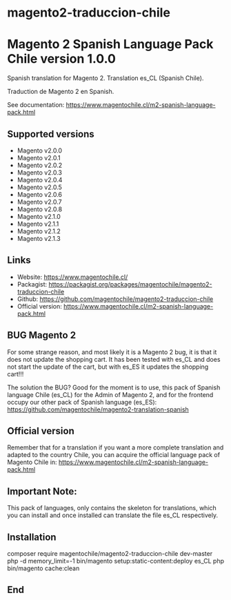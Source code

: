 # magento2-traduccion-chile
# Magento 2 Spanish Language Pack Chile version 1.0.0

Spanish translation for Magento 2. Translation es_CL (Spanish Chile).

Traduction de Magento 2 en Spanish.

See documentation: https://www.magentochile.cl/m2-spanish-language-pack.html


## Supported versions

* Magento v2.0.0
* Magento v2.0.1
* Magento v2.0.2
* Magento v2.0.3
* Magento v2.0.4
* Magento v2.0.5
* Magento v2.0.6
* Magento v2.0.7
* Magento v2.0.8
* Magento v2.1.0
* Magento v2.1.1
* Magento v2.1.2
* Magento v2.1.3

## Links

* Website: https://www.magentochile.cl/
* Packagist: https://packagist.org/packages/magentochile/magento2-traduccion-chile
* Github: https://github.com/magentochile/magento2-traduccion-chile
* Official version: https://www.magentochile.cl/m2-spanish-language-pack.html

## BUG Magento 2
For some strange reason, and most likely it is a Magento 2 bug, it is that it does not update the shopping cart. It has been tested with es_CL and does not start the update of the cart, but with es_ES it updates the shopping cart!!!

The solution the BUG? Good for the moment is to use, this pack of Spanish language Chile (es_CL) for the Admin of Magento 2, and for the frontend occupy our other pack of Spanish language (es_ES): https://github.com/magentochile/magento2-translation-spanish

## Official version
Remember that for a translation if you want a more complete translation and adapted to the country Chile, you can acquire the official language pack of Magento Chile in: https://www.magentochile.cl/m2-spanish-language-pack.html

## Important Note: 
This pack of languages, only contains the skeleton for translations, which you can install and once installed can translate the file es_CL respectively.

## Installation
composer require magentochile/magento2-traduccion-chile dev-master
php -d memory_limit=-1 bin/magento setup:static-content:deploy es_CL
php bin/magento cache:clean

## End
